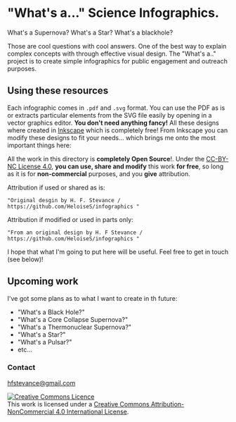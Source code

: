 
# "What's a..." Science Infographics.

What's a Supernova? What's a Star? What's a blackhole?

Those are cool questions with cool answers. One of the best way to explain complex concepts with through effective visual design. The "What's a.." project is to create simple infographics for public engagement and outreach purposes. 

## Using these resources

Each infographic comes in `.pdf` and `.svg` format. You can use the PDF as is or extracts particular elements from the SVG file easily by opening in a vector graphics editor. **You don't need anything fancy!** All these designs where created in [Inkscape](https://inkscape.org/) which is completely free! From Inkscape you can modify these designs to fit your needs... which brings me onto the most important things here:  

All the work in this directory is **completely Open Source**!. Under the [CC-BY-NC License 4.0](https://creativecommons.org/licenses/by-nc/4.0/), **you can use, share and modify** this work **for free**, so long as it is for **non-commercial** purposes, and you **give** attribution. 

Attribution if used or shared as is:

`"Original desgin by H. F. Stevance / https://github.com/HeloiseS/infographics "`

Attribution if modified or used in parts only:

`"From an original design by H. F Stevance / https://github.com/HeloiseS/infographics "`

I hope that what I'm going to put here will be useful. Feel free to get in touch (see below)!

## Upcoming work

I've got some plans as to what I want to create in th future:
 - "What's a Black Hole?"
 - "What's a Core Collapse Supernova?"
 - "What's a Thermonuclear Supernova?"
 - "What's a Star?"
 - "What's a Pulsar?"
 - etc...
 
### Contact

hfstevance@gmail.com





<a rel="license" href="http://creativecommons.org/licenses/by-nc/4.0/"><img alt="Creative Commons Licence" style="border-width:0" src="https://i.creativecommons.org/l/by-nc/4.0/88x31.png" /></a><br />This work is licensed under a <a rel="license" href="http://creativecommons.org/licenses/by-nc/4.0/">Creative Commons Attribution-NonCommercial 4.0 International License</a>.
